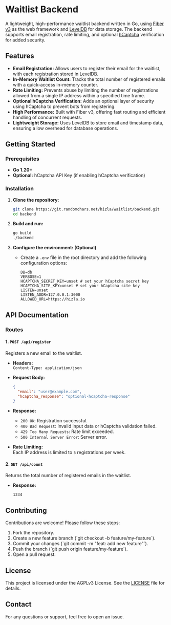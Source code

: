 
# Waitlist Backend

A lightweight, high-performance waitlist backend written in Go, using [Fiber v3](https://github.com/gofiber/fiber) as the web framework and [LevelDB](https://github.com/syndtr/goleveldb) for data storage. The backend supports email registration, rate limiting, and optional [hCaptcha](https://www.hcaptcha.com) verification for added security.

## Features

- **Email Registration:** Allows users to register their email for the waitlist, with each registration stored in LevelDB.
- **In-Memory Waitlist Count:** Tracks the total number of registered emails with a quick-access in-memory counter.
- **Rate Limiting:** Prevents abuse by limiting the number of registrations allowed from a single IP address within a specified time frame.
- **Optional hCaptcha Verification:** Adds an optional layer of security using hCaptcha to prevent bots from registering.
- **High Performance:** Built with Fiber v3, offering fast routing and efficient handling of concurrent requests.
- **Lightweight Storage:** Uses LevelDB to store email and timestamp data, ensuring a low overhead for database operations.

## Getting Started

### Prerequisites

- **Go 1.20+**
- **Optional:** hCaptcha API Key (if enabling hCaptcha verification)

### Installation

1. **Clone the repository:**
    ```bash
    git clone https://git.randomchars.net/hizla/waitlist/backend.git
    cd backend
    ```

2. **Build and run:**
    ```bash
    go build
    ./backend
    ```

3. **Configure the environment: (Optional)**
   - Create a `.env` file in the root directory and add the following configuration options:
     ```env
     DB=db
     VERBOSE=1
     HCAPTCHA_SECRET_KEY=unset # set your hCaptcha secret key
     HCAPTCHA_SITE_KEY=unset # set your hCaptcha site key
     LISTEN=unset
     LISTEN_ADDR=127.0.0.1:3000
     ALLOWED_URL=https://hizla.io
     ```


## API Documentation

### Routes

#### 1. `POST /api/register`

Registers a new email to the waitlist.

- **Headers:**  
  `Content-Type: application/json`

- **Request Body:**
    ```json
    {
      "email": "user@example.com",
      "hcaptcha_response": "optional-hcaptcha-response"
    }
    ```

- **Response:**
    - `200 OK`: Registration successful.
    - `400 Bad Request`: Invalid input data or hCaptcha validation failed.
    - `429 Too Many Requests`: Rate limit exceeded.
    - `500 Internal Server Error`: Server error.

- **Rate Limiting:**  
  Each IP address is limited to `5` registrations per week.

#### 2. `GET /api/count`

Returns the total number of registered emails in the waitlist.

- **Response:**
    ```
    1234
    ```
 
## Contributing

Contributions are welcome! Please follow these steps:

1. Fork the repository.
2. Create a new feature branch (\`git checkout -b feature/my-feature\`).
3. Commit your changes (\`git commit -m "feat: add new feature"\`).
4. Push the branch (\`git push origin feature/my-feature\`).
5. Open a pull request.

## License

This project is licensed under the AGPLv3 License. See the [LICENSE](LICENSE) file for details.

## Contact

For any questions or support, feel free to open an issue.
